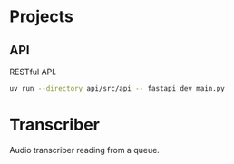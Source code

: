 # Projects

## API

RESTful API.

```bash
uv run --directory api/src/api -- fastapi dev main.py
```

# Transcriber

Audio transcriber reading from a queue.
